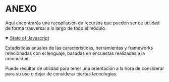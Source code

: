 # ANEXO

Aquí encontrarás una recopilación de recursos que pueden ser de utilidad de forma trasversal a lo largo de todo el módulo.


<details open>
  <summary>
  <a href="https://stateofjs.com/en-US">State of Javascript</a>
  </summary>
  <p>
    Estadísticas anuales de las características, herramientas y frameworks relacionadas con el lenguaje, basadas en encuestas realizadas a la comunidad.
  </p>
  <p>
    Puede resultar de utilidad para tener una orientación a la hora de considerar para su uso o dejar de considerar ciertas tecnologías.
  </p>
</details>
